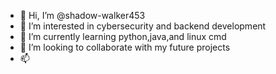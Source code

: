 - 👋 Hi, I’m @shadow-walker453
- 👀 I’m interested in cybersecurity and backend development
- 🌱 I’m currently learning python,java,and linux cmd 
- 💞️ I’m looking to collaborate with my future projects
- 📫 

<!---
shadowwalker453/shadowwalker453 is a ✨ special ✨ repository because its `README.md` (this file) appears on your GitHub profile.
You can click the Preview link to take a look at your changes.
--->
